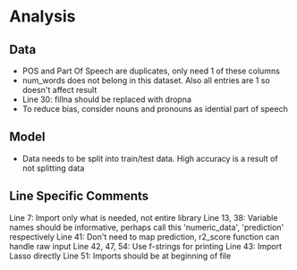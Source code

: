 # Analysis


## Data
* POS and Part Of Speech are duplicates, only need 1 of these columns 
* num_words does not belong in this dataset. Also all entries are 1 so doesn't affect result
* Line 30: fillna should be replaced with dropna
* To reduce bias, consider nouns and pronouns as idential part of speech

## Model
* Data needs to be split into train/test data. High accuracy is a result of not splitting data

## Line Specific Comments
Line 7: Import only what is needed, not entire library
Line 13, 38: Variable names should be informative, perhaps call this 'numeric_data', 'prediction' respectively
Line 41: Don't need to map prediction, r2_score function can handle raw input
Line 42, 47, 54: Use f-strings for printing
Line 43: Import Lasso directly
Line 51: Imports should be at beginning of file 

